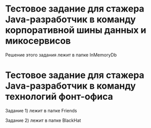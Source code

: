 # Тестовое задание для стажера Java-разработчик в команду корпоративной шины данных и микосервисов
Решение этого задания лежит в папке InMemoryDb

# Тестовое задание для стажера Java-разработчик в команду технологий фонт-офиса
Задание 1) лежит в папке Friends

Задание 2) лежит в папке BlackHat
